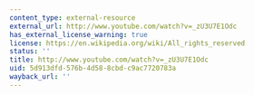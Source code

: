```yaml
---
content_type: external-resource
external_url: http://www.youtube.com/watch?v=_zU3U7E1Odc
has_external_license_warning: true
license: https://en.wikipedia.org/wiki/All_rights_reserved
status: ''
title: http://www.youtube.com/watch?v=_zU3U7E1Odc
uid: 5d913dfd-576b-4d58-8cbd-c9ac7720783a
wayback_url: ''
---
```

